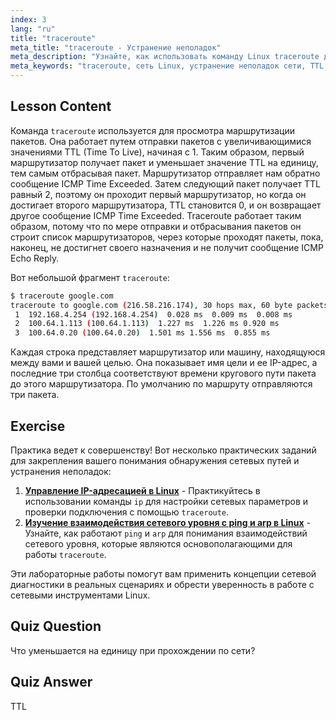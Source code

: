 ```yaml
---
index: 3
lang: "ru"
title: "traceroute"
meta_title: "traceroute - Устранение неполадок"
meta_description: "Узнайте, как использовать команду Linux traceroute для трассировки сетевых маршрутов и устранения проблем с подключением. Разберитесь в TTL и маршрутизации пакетов для начинающих."
meta_keywords: "traceroute, сеть Linux, устранение неполадок сети, TTL, команды Linux, для начинающих, учебник"
---
```


## Lesson Content

Команда `traceroute` используется для просмотра маршрутизации пакетов. Она работает путем отправки пакетов с увеличивающимися значениями TTL (Time To Live), начиная с 1. Таким образом, первый маршрутизатор получает пакет и уменьшает значение TTL на единицу, тем самым отбрасывая пакет. Маршрутизатор отправляет нам обратно сообщение ICMP Time Exceeded. Затем следующий пакет получает TTL равный 2, поэтому он проходит первый маршрутизатор, но когда он достигает второго маршрутизатора, TTL становится 0, и он возвращает другое сообщение ICMP Time Exceeded. Traceroute работает таким образом, потому что по мере отправки и отбрасывания пакетов он строит список маршрутизаторов, через которые проходят пакеты, пока, наконец, не достигнет своего назначения и не получит сообщение ICMP Echo Reply.

Вот небольшой фрагмент `traceroute`:

```bash
$ traceroute google.com
traceroute to google.com (216.58.216.174), 30 hops max, 60 byte packets
 1  192.168.4.254 (192.168.4.254)  0.028 ms  0.009 ms  0.008 ms
 2  100.64.1.113 (100.64.1.113)  1.227 ms  1.226 ms 0.920 ms
 3  100.64.0.20 (100.64.0.20)  1.501 ms 1.556 ms  0.855 ms
```

Каждая строка представляет маршрутизатор или машину, находящуюся между вами и вашей целью. Она показывает имя цели и ее IP-адрес, а последние три столбца соответствуют времени кругового пути пакета до этого маршрутизатора. По умолчанию по маршруту отправляются три пакета.

## Exercise

Практика ведет к совершенству! Вот несколько практических заданий для закрепления вашего понимания обнаружения сетевых путей и устранения неполадок:

1. **[Управление IP-адресацией в Linux](https://labex.io/ru/labs/linux-manage-ip-addressing-in-linux-592736)** - Практикуйтесь в использовании команды `ip` для настройки сетевых параметров и проверки подключения с помощью `traceroute`.
2. **[Изучение взаимодействия сетевого уровня с ping и arp в Linux](https://labex.io/ru/labs/linux-explore-network-layer-interaction-with-ping-and-arp-in-linux-592746)** - Узнайте, как работают `ping` и `arp` для понимания взаимодействий сетевого уровня, которые являются основополагающими для работы `traceroute`.

Эти лабораторные работы помогут вам применить концепции сетевой диагностики в реальных сценариях и обрести уверенность в работе с сетевыми инструментами Linux.

## Quiz Question

Что уменьшается на единицу при прохождении по сети?

## Quiz Answer

TTL
